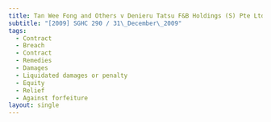 ```yaml
---
title: Tan Wee Fong and Others v Denieru Tatsu F&B Holdings (S) Pte Ltd
subtitle: "[2009] SGHC 290 / 31\_December\_2009"
tags:
  - Contract
  - Breach
  - Contract
  - Remedies
  - Damages
  - Liquidated damages or penalty
  - Equity
  - Relief
  - Against forfeiture
layout: single
---
```


